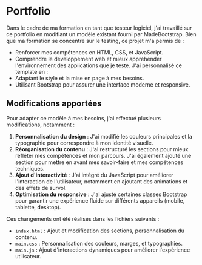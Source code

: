 # Portfolio  
Dans le cadre de ma formation en tant que testeur logiciel, j'ai travaillé sur ce portfolio en modifiant un modèle existant fourni par MadeBootstrap.
Bien que ma formation se concentre sur le testing, ce projet m'a permis de :
* Renforcer mes compétences en HTML, CSS, et JavaScript.
* Comprendre le développement web et mieux appréhender l'environnement des applications que je teste.
J'ai personnalisé ce template en :
* Adaptant le style et la mise en page à mes besoins.
* Utilisant Bootstrap pour assurer une interface moderne et responsive.
## Modifications apportées

Pour adapter ce modèle à mes besoins, j'ai effectué plusieurs modifications, notamment :

1. **Personnalisation du design** : J'ai modifié les couleurs principales et la typographie pour correspondre à mon identité visuelle.
2. **Réorganisation du contenu** : J'ai restructuré les sections pour mieux refléter mes compétences et mon parcours. J'ai également ajouté une section pour mettre en avant mes savoir-faire et mes compétences techniques.
3. **Ajout d'interactivité** : J'ai intégré du JavaScript pour améliorer l'interaction de l'utilisateur, notamment en ajoutant des animations et des effets de survol.
4. **Optimisation du responsive** : J'ai ajusté certaines classes Bootstrap pour garantir une expérience fluide sur différents appareils (mobile, tablette, desktop).

Ces changements ont été réalisés dans les fichiers suivants :
- `index.html` : Ajout et modification des sections, personnalisation du contenu.
- `main.css` : Personnalisation des couleurs, marges, et typographies.
- `main.js` : Ajout d'interactions dynamiques pour améliorer l'expérience utilisateur.
